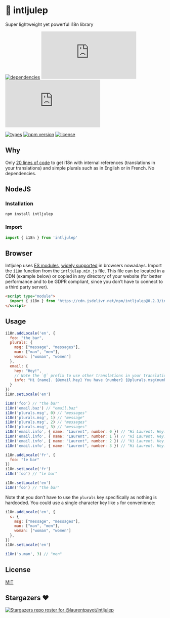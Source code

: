 # :tropical_drink: intljulep

Super lightweight yet powerful i18n library

<!-- [![dependencies](https://badgen.net/bundlephobia/dependency-count/intljulep)](https://bundlephobia.com/package/intljulep) -->
[![dependencies](https://badgen.net/static/dependencies/None/green)](https://github.com/laurentpayot/intljulep/blob/main/package.json#L59)
![minified + brotlied size](https://badgen.net/badgesize/brotli/laurentpayot/intljulep/main/intljulep.min.js)
![minified + zipped size](https://badgen.net/badgesize/gzip/laurentpayot/intljulep/main/intljulep.min.js)

[![types](https://badgen.net/npm/types/intljulep)](https://github.com/laurentpayot/intljulep/blob/main/index.d.ts)
[![npm version](https://badgen.net/npm/v/intljulep)](https://www.npmjs.com/package/intljulep)
[![license](https://badgen.net/github/license/laurentpayot/intljulep)](https://github.com/laurentpayot/intljulep/blob/main/LICENSE)

## Why

Only [20 lines of code](https://github.com/laurentpayot/intljulep/blob/main/intljulep.js) to get i18n with internal references (translations in your translations) and simple plurals such as in English or in French. No dependencies.

## NodeJS

### Installation

```bash
npm install intljulep
```

### Import

```js
import { i18n } from 'intljulep'
```

## Browser
Intljulep uses [ES modules](https://jakearchibald.com/2017/es-modules-in-browsers/), [widely supported](https://caniuse.com/es6-module) in browsers nowadays. Import the `i18n` function from the `intljulep.min.js` file. This file can be located in a CDN (example below) or copied in any directory of your website (for better performance and to be GDPR compliant, since you don’t have to connect to a third party server).

```html
<script type="module">
  import { i18n } from 'https://cdn.jsdelivr.net/npm/intljulep@0.2.3/intljulep.min.js'
</script>
```

## Usage

```js
i18n.addLocale('en', {
  foo: "the bar",
  plurals: {
    msg: ["message", "messages"],
    man: ["man", "men"],
    woman: ["woman", "women"]
  },
  email: {
    hey: "Hey!",
    // Note the `@` prefix to use other translations in your translation
    info: "Hi {name}. {@email.hey} You have {number} {@plurals.msg(number)}."
  }
})
i18n.setLocale('en')

i18n('foo') // "the bar"
i18n('email.baz') // "email.baz"
i18n('plurals.msg', 0) // "messages"
i18n('plurals.msg', 1) // "message"
i18n('plurals.msg', 2) // "messages"
i18n('plurals.msg', 3) // "messages"
i18n('email.info', { name: "Laurent", number: 0 }) // "Hi Laurent. Hey! You have 0 messages."
i18n('email.info', { name: "Laurent", number: 1 }) // "Hi Laurent. Hey! You have 1 message."
i18n('email.info', { name: "Laurent", number: 2 }) // "Hi Laurent. Hey! You have 2 messages."
i18n('email.info', { name: "Laurent", number: 3 }) // "Hi Laurent. Hey! You have 3 messages."

i18n.addLocale('fr', {
  foo: "le bar"
})
i18n.setLocale('fr')
i18n('foo') // "le bar"

i18n.setLocale('en')
i18n('foo') // "the bar"
```

Note that you don’t have to use the `plurals` key specifically as nothing is hardcoded. You could use a single character key like `s` for convenience:

```js
i18n.addLocale('en', {
  s: {
    msg: ["message", "messages"],
    man: ["man", "men"],
    woman: ["woman", "women"]
  },
})
i18n.setLocale('en')

i18n('s.man', 3) // "men"
```

## License

[MIT](https://github.com/laurentpayot/intljulep/blob/main/LICENSE)

## Stargazers :heart:

[![Stargazers repo roster for @laurentpayot/intljulep](https://reporoster.com/stars/laurentpayot/intljulep)](https://github.com/laurentpayot/intljulep/stargazers)
